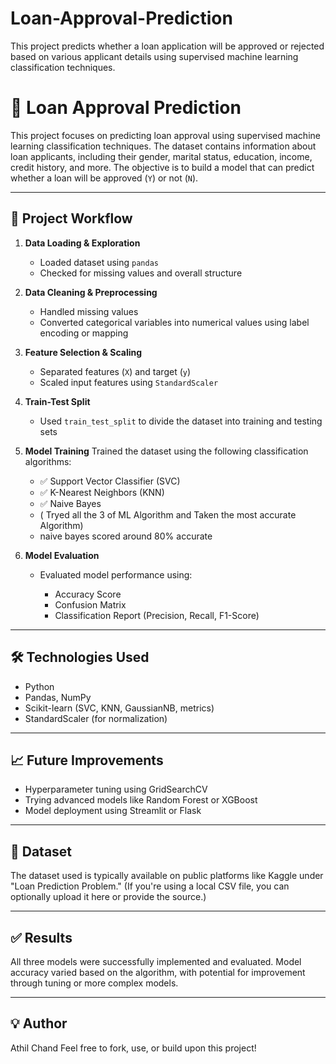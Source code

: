 # Loan-Approval-Prediction
This project predicts whether a loan application will be approved or rejected based on various applicant details using supervised machine learning classification techniques.


# 🏦 Loan Approval Prediction

This project focuses on predicting loan approval using supervised machine learning classification techniques. The dataset contains information about loan applicants, including their gender, marital status, education, income, credit history, and more. The objective is to build a model that can predict whether a loan will be approved (`Y`) or not (`N`).

---

## 📂 Project Workflow

1. **Data Loading & Exploration**

   * Loaded dataset using `pandas`
   * Checked for missing values and overall structure

2. **Data Cleaning & Preprocessing**

   * Handled missing values
   * Converted categorical variables into numerical values using label encoding or mapping

3. **Feature Selection & Scaling**

   * Separated features (`X`) and target (`y`)
   * Scaled input features using `StandardScaler`

4. **Train-Test Split**

   * Used `train_test_split` to divide the dataset into training and testing sets

5. **Model Training**
   Trained the dataset using the following classification algorithms:

   * ✅ Support Vector Classifier (SVC)
   * ✅ K-Nearest Neighbors (KNN)
   * ✅ Naive Bayes
   * ( Tryed all the 3 of ML Algorithm and Taken the most accurate Algorithm)
   * naive bayes scored around 80% accurate 

6. **Model Evaluation**

   * Evaluated model performance using:

     * Accuracy Score
     * Confusion Matrix
     * Classification Report (Precision, Recall, F1-Score)

---

## 🛠️ Technologies Used

* Python
* Pandas, NumPy
* Scikit-learn (SVC, KNN, GaussianNB, metrics)
* StandardScaler (for normalization)

---

## 📈 Future Improvements

* Hyperparameter tuning using GridSearchCV
* Trying advanced models like Random Forest or XGBoost
* Model deployment using Streamlit or Flask

---

## 📁 Dataset

The dataset used is typically available on public platforms like Kaggle under "Loan Prediction Problem."
(If you're using a local CSV file, you can optionally upload it here or provide the source.)

---

## ✅ Results

All three models were successfully implemented and evaluated. Model accuracy varied based on the algorithm, with potential for improvement through tuning or more complex models.

---

## 💡 Author

Athil Chand
Feel free to fork, use, or build upon this project!

